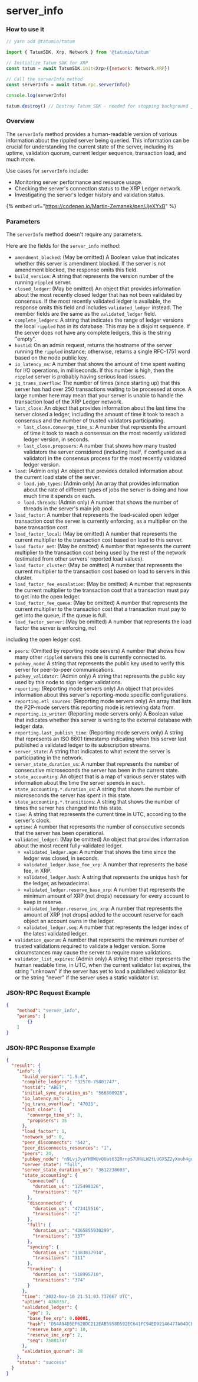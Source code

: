 # server\_info

### How to use it

```javascript
// yarn add @tatumio/tatum

import { TatumSDK, Xrp, Network } from '@tatumio/tatum'

// Initialize Tatum SDK for XRP
const tatum = await TatumSDK.init<Xrp>({network: Network.XRP})

// Call the serverInfo method
const serverInfo = await tatum.rpc.serverInfo()

console.log(serverInfo)

tatum.destroy() // Destroy Tatum SDK - needed for stopping background jobs
```

### Overview

The `serverInfo` method provides a human-readable version of various information about the rippled server being queried. This information can be crucial for understanding the current state of the server, including its uptime, validation quorum, current ledger sequence, transaction load, and much more.

Use cases for `serverInfo` include:

* Monitoring server performance and resource usage.
* Checking the server's connection status to the XRP Ledger network.
* Investigating the server's ledger history and validation status.

{% embed url="https://codepen.io/Martin-Zemanek/pen/JjeXYxB" %}

### Parameters

The `serverInfo` method doesn't require any parameters.

Here are the fields for the `server_info` method:

* `amendment_blocked`: (May be omitted) A Boolean value that indicates whether this server is amendment blocked. If the server is not amendment blocked, the response omits this field.
* `build_version`: A string that represents the version number of the running `rippled` server.
* `closed_ledger`: (May be omitted) An object that provides information about the most recently closed ledger that has not been validated by consensus. If the most recently validated ledger is available, the response omits this field and includes `validated_ledger` instead. The member fields are the same as the `validated_ledger` field.
* `complete_ledgers`: A string that indicates the range of ledger versions the local `rippled` has in its database. This may be a disjoint sequence. If the server does not have any complete ledgers, this is the string "empty".
* `hostid`: On an admin request, returns the hostname of the server running the `rippled` instance; otherwise, returns a single RFC-1751 word based on the node public key.
* `io_latency_ms`: A number that shows the amount of time spent waiting for I/O operations, in milliseconds. If this number is high, then the `rippled` server is probably having serious load issues.
* `jq_trans_overflow`: The number of times (since starting up) that this server has had over 250 transactions waiting to be processed at once. A large number here may mean that your server is unable to handle the transaction load of the XRP Ledger network.
* `last_close`: An object that provides information about the last time the server closed a ledger, including the amount of time it took to reach a consensus and the number of trusted validators participating.
  * `last_close.converge_time_s`: A number that represents the amount of time it took to reach a consensus on the most recently validated ledger version, in seconds.
  * `last_close.proposers`: A number that shows how many trusted validators the server considered (including itself, if configured as a validator) in the consensus process for the most recently validated ledger version.
* `load`: (Admin only) An object that provides detailed information about the current load state of the server.
  * `load.job_types`: (Admin only) An array that provides information about the rate of different types of jobs the server is doing and how much time it spends on each.
  * `load.threads`: (Admin only) A number that shows the number of threads in the server's main job pool.
* `load_factor`: A number that represents the load-scaled open ledger transaction cost the server is currently enforcing, as a multiplier on the base transaction cost.
* `load_factor_local`: (May be omitted) A number that represents the current multiplier to the transaction cost based on load to this server.
* `load_factor_net`: (May be omitted) A number that represents the current multiplier to the transaction cost being used by the rest of the network (estimated from other servers' reported load values).
* `load_factor_cluster`: (May be omitted) A number that represents the current multiplier to the transaction cost based on load to servers in this cluster.
* `load_factor_fee_escalation`: (May be omitted) A number that represents the current multiplier to the transaction cost that a transaction must pay to get into the open ledger.
* `load_factor_fee_queue`: (May be omitted) A number that represents the current multiplier to the transaction cost that a transaction must pay to get into the queue, if the queue is full.
* `load_factor_server`: (May be omitted) A number that represents the load factor the server is enforcing, not

including the open ledger cost.

* `peers`: (Omitted by reporting mode servers) A number that shows how many other `rippled` servers this one is currently connected to.
* `pubkey_node`: A string that represents the public key used to verify this server for peer-to-peer communications.
* `pubkey_validator`: (Admin only) A string that represents the public key used by this node to sign ledger validations.
* `reporting`: (Reporting mode servers only) An object that provides information about this server's reporting-mode specific configurations.
* `reporting.etl_sources`: (Reporting mode servers only) An array that lists the P2P-mode servers this reporting mode is retrieving data from.
* `reporting.is_writer`: (Reporting mode servers only) A Boolean value that indicates whether this server is writing to the external database with ledger data.
* `reporting.last_publish_time`: (Reporting mode servers only) A string that represents an ISO 8601 timestamp indicating when this server last published a validated ledger to its subscription streams.
* `server_state`: A string that indicates to what extent the server is participating in the network.
* `server_state_duration_us`: A number that represents the number of consecutive microseconds the server has been in the current state.
* `state_accounting`: An object that is a map of various server states with information about the time the server spends in each.
* `state_accounting.*.duration_us`: A string that shows the number of microseconds the server has spent in this state.
* `state_accounting.*.transitions`: A string that shows the number of times the server has changed into this state.
* `time`: A string that represents the current time in UTC, according to the server's clock.
* `uptime`: A number that represents the number of consecutive seconds that the server has been operational.
* `validated_ledger`: (May be omitted) An object that provides information about the most recent fully-validated ledger.
  * `validated_ledger.age`: A number that shows the time since the ledger was closed, in seconds.
  * `validated_ledger.base_fee_xrp`: A number that represents the base fee, in XRP.
  * `validated_ledger.hash`: A string that represents the unique hash for the ledger, as hexadecimal.
  * `validated_ledger.reserve_base_xrp`: A number that represents the minimum amount of XRP (not drops) necessary for every account to keep in reserve.
  * `validated_ledger.reserve_inc_xrp`: A number that represents the amount of XRP (not drops) added to the account reserve for each object an account owns in the ledger.
  * `validated_ledger.seq`: A number that represents the ledger index of the latest validated ledger.
* `validation_quorum`: A number that represents the minimum number of trusted validations required to validate a ledger version. Some circumstances may cause the server to require more validations.
* `validator_list_expires`: (Admin only) A string that either represents the human readable time, in UTC, when the current validator list expires, the string "unknown" if the server has yet to load a published validator list or the string "never" if the server uses a static validator list.

### JSON-RPC Request Example

```json
{
    "method": "server_info",
    "params": [
        {}
    ]
}
```

### JSON-RPC Response Example

```json
{
  "result": {
    "info": {
      "build_version": "1.9.4",
      "complete_ledgers": "32570-75801747",
      "hostid": "ABET",
      "initial_sync_duration_us": "566800928",
      "io_latency_ms": 1,
      "jq_trans_overflow": "47035",
      "last_close": {
        "converge_time_s": 3,
        "proposers": 35
      },
      "load_factor": 1,
      "network_id": 0,
      "peer_disconnects": "542",
      "peer_disconnects_resources": "1",
      "peers": 24,
      "pubkey_node": "n9LvjJyaYHBWUvQUat632RrnpS7UHVLW2tLUGXSZ2yXouh4goDHX",
      "server_state": "full",
      "server_state_duration_us": "3612238603",
      "state_accounting": {
        "connected": {
          "duration_us": "125498126",
          "transitions": "67"
        },
        "disconnected": {
          "duration_us": "473415516",
          "transitions": "2"
        },
        "full": {
          "duration_us": "4365855930299",
          "transitions": "337"
        },
        "syncing": {
          "duration_us": "1383837914",
          "transitions": "311"
        },
        "tracking": {
          "duration_us": "518995710",
          "transitions": "374"
        }
      },
      "time": "2022-Nov-16 21:51:03.737667 UTC",
      "uptime": 4368357,
      "validated_ledger": {
        "age": 1,
        "base_fee_xrp": 0.00001,
        "hash": "D54A94D5EF620DC212EAB5958D592EC641FC94ED92146477A04DCE5B006DFF05",
        "reserve_base_xrp": 10,
        "reserve_inc_xrp": 2,
        "seq": 75801747
      },
      "validation_quorum": 28
    },
    "status": "success"
  }
}
```
